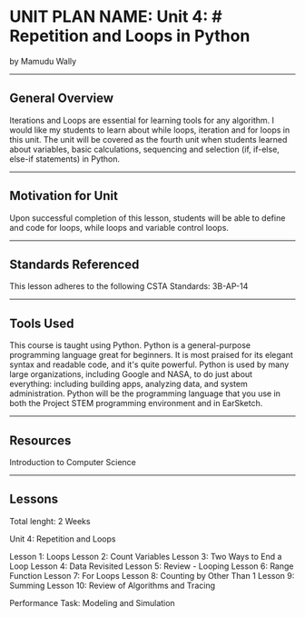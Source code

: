 # UNIT PLAN NAME: Unit 4: # Repetition and Loops in Python
by Mamudu Wally

-----

## General Overview
Iterations and Loops are essential for learning tools for any algorithm. I would like my students to learn about while loops, iteration and for loops in this unit.
The unit will be covered as the fourth unit when students learned about variables, basic calculations, sequencing and selection (if, if-else, else-if statements) in Python.

---

## Motivation for Unit
Upon successful completion of this lesson, students will be able to define and code for loops, while loops and variable control loops.

---

## Standards Referenced
This lesson adheres to the following CSTA Standards: 3B-AP-14

---

## Tools Used
This course is taught using Python. Python is a general-purpose programming language great for beginners. It is most praised for its elegant syntax and readable code, and it's quite powerful. Python is used by many large organizations, including Google and NASA, to do just about everything: including building apps, analyzing data, and system administration. Python will be the programming language that you use in both the Project STEM programming environment and in EarSketch.

---

## Resources
Introduction to Computer Science

---

## Lessons
Total lenght: 2 Weeks

Unit 4: Repetition and Loops

Lesson 1: Loops
Lesson 2: Count Variables
Lesson 3: Two Ways to End a Loop
Lesson 4: Data Revisited
Lesson 5: Review - Looping
Lesson 6: Range Function
Lesson 7: For Loops
Lesson 8: Counting by Other Than 1
Lesson 9: Summing
Lesson 10: Review of Algorithms and Tracing

Performance Task: Modeling and Simulation













   
